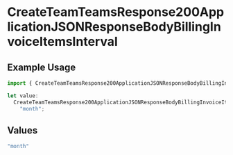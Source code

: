 # CreateTeamTeamsResponse200ApplicationJSONResponseBodyBillingInvoiceItemsInterval

## Example Usage

```typescript
import { CreateTeamTeamsResponse200ApplicationJSONResponseBodyBillingInvoiceItemsInterval } from "@simplesagar/vercel/models/createteamop.js";

let value:
  CreateTeamTeamsResponse200ApplicationJSONResponseBodyBillingInvoiceItemsInterval =
    "month";
```

## Values

```typescript
"month"
```
